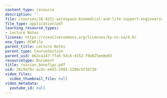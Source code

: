 ```yaml
---
content_type: resource
description: ''
file: /courses/16-423j-aerospace-biomedical-and-life-support-engineering-spring-2006/26c9af0cacdce64329011286c5f1b720_russian_bonefigs.pdf
file_type: application/pdf
learning_resource_types:
- Lecture Notes
license: https://creativecommons.org/licenses/by-nc-sa/4.0/
ocw_type: OCWFile
parent_title: Lecture Notes
parent_type: CourseSection
parent_uid: 662ca147-ffa5-5dc6-d152-f9a825ee8e03
resourcetype: Document
title: russian_bonefigs.pdf
uid: 26c9af0c-acdc-e643-2901-1286c5f1b720
video_files:
  video_thumbnail_file: null
video_metadata:
  youtube_id: null
---
```

